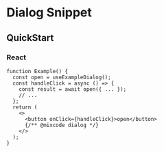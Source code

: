 # Dialog Snippet

## QuickStart

### React

```tsx
function Example() {
  const open = useExampleDialog();
  const handleClick = async () => {
    const result = await open({ ... });
    // ...
  };
  return (
    <>
      <button onClick={handleClick}>open</button>
      {/** @mixcode dialog */}
    </>
  );
}
```
